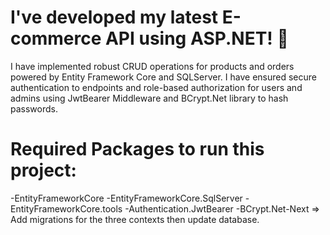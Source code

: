 # I've developed my latest E-commerce API using ASP.NET! 🚀
I have implemented robust CRUD operations for products and orders powered by Entity Framework Core and SQLServer.
I have ensured secure authentication to endpoints and role-based authorization for users and admins using JwtBearer Middleware and BCrypt.Net library to hash passwords.

# Required Packages to run this project:
 -EntityFrameworkCore 
-EntityFrameworkCore.SqlServer
 -EntityFrameworkCore.tools 
-Authentication.JwtBearer 
-BCrypt.Net-Next 
=> Add migrations for the three contexts then update database.
